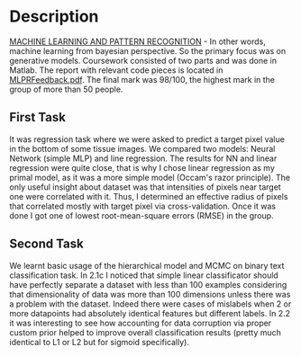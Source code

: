 # Description
[MACHINE LEARNING AND PATTERN RECOGNITION](http://www.inf.ed.ac.uk/teaching/courses/mlpr/2016/) - In other words, machine learning from bayesian perspective.  So the primary focus was on generative models. Coursework consisted of two parts and was done in Matlab. The report with relevant code pieces is located in [MLPRFeedback.pdf](https://github.com/rb-kuddai/MLPR/blob/master/report.pdf). The final mark was 98/100, the highest mark in the group of more than 50 people.

## First Task
It was regression task where we were asked to predict a target pixel value in the bottom of some tissue images. We compared two models: Neural Network (simple MLP) and line regression. The results for NN and linear regression were quite close, that is why I chose linear regression as my primal model, as it was a more simple model (Occam's razor principle). The only useful insight about dataset was that intensities of pixels near target one were correlated with it. Thus, I determined an effective radius of pixels that correlated mostly with target pixel via cross-validation. Once it was done I got one of lowest root-mean-square errors (RMSE) in the group.

## Second Task
We learnt basic usage of the hierarchical model and MCMC on binary text classification task. In 2.1c I noticed that simple linear classificator should have perfectly separate a dataset with less than 100 examples considering that dimensionality of data was more than 100 dimensions unless there was a problem with the dataset. Indeed there were cases of mislabels when 2 or more datapoints had absolutely identical features but different labels. In 2.2 it was interesting to see how accounting for data corruption via proper custom prior helped to improve overall classification results (pretty much identical to L1 or L2 but for sigmoid specifically).
